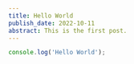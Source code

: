 ```yaml
---
title: Hello World
publish_date: 2022-10-11
abstract: This is the first post.
---
```


```ts
console.log('Hello World');
```
